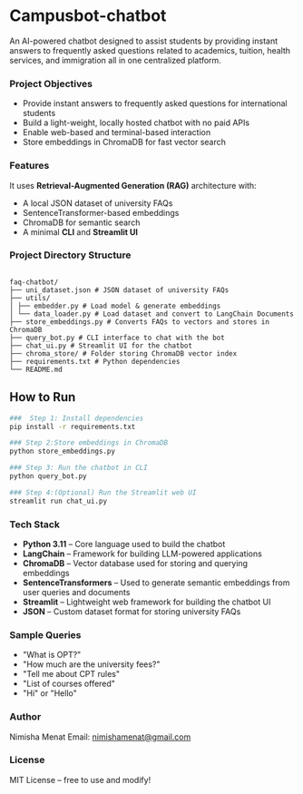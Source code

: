 # Campusbot-chatbot
An AI-powered chatbot designed to assist  students by providing instant answers to frequently asked questions related to academics, tuition, health services, and immigration all in one centralized platform.

###  Project Objectives

- Provide instant answers to frequently asked questions for international students
- Build a light-weight, locally hosted chatbot with no paid APIs
- Enable web-based and terminal-based interaction
- Store embeddings in ChromaDB for fast vector search
  
### Features

It uses **Retrieval-Augmented Generation (RAG)** architecture with:
-  A local JSON dataset of university FAQs
-  SentenceTransformer-based embeddings
-  ChromaDB for semantic search
-  A minimal **CLI** and **Streamlit UI**

###  Project Directory Structure
```

faq-chatbot/
├── uni_dataset.json # JSON dataset of university FAQs
├── utils/
│ ├── embedder.py # Load model & generate embeddings
│ └── data_loader.py # Load dataset and convert to LangChain Documents
├── store_embeddings.py # Converts FAQs to vectors and stores in ChromaDB
├── query_bot.py # CLI interface to chat with the bot
├── chat_ui.py # Streamlit UI for the chatbot
├── chroma_store/ # Folder storing ChromaDB vector index
├── requirements.txt # Python dependencies
└── README.md
```

##  How to Run

```bash
###  Step 1: Install dependencies
pip install -r requirements.txt

### Step 2:Store embeddings in ChromaDB
python store_embeddings.py

### Step 3: Run the chatbot in CLI
python query_bot.py

### Step 4:(Optional) Run the Streamlit web UI
streamlit run chat_ui.py

```

###  Tech Stack

- **Python 3.11** – Core language used to build the chatbot  
- **LangChain** – Framework for building LLM-powered applications  
- **ChromaDB** – Vector database used for storing and querying embeddings  
- **SentenceTransformers** – Used to generate semantic embeddings from user queries and documents  
- **Streamlit** – Lightweight web framework for building the chatbot UI  
- **JSON** – Custom dataset format for storing university FAQs  


###  Sample Queries

- "What is OPT?"
- "How much are the university fees?"
- "Tell me about CPT rules"
- "List of courses offered"
- "Hi" or "Hello"

### Author
Nimisha Menat
Email: nimishamenat@gmail.com

### License
MIT License – free to use and modify!
